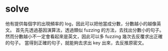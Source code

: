 # solve
他有提供每個字的出現頻率的 log，因此可以把他當成分數，分數越小的越像英文。
首先先透過基因演算法，透過類似 fuzzing 的方法，去找出分數小的句子。然而分數越小不一定會看起來是英文，因此可以多 fuzzing 幾次去反覆求出正確的句子。
當得到正確的句子，就能夠去求出 key 出來，去反推原密文。
